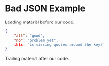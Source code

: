 # Bad JSON Example

Leading material before our code.

```json
{
    "all": "good",
    "no": "problem yet",
    this: "is missing quotes around the key!"
}
```

Trailing material after our code.
